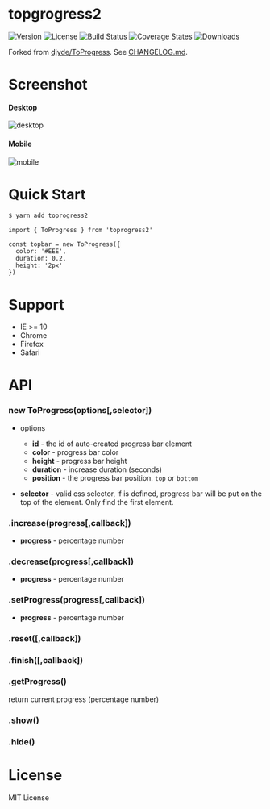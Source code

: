 # topgrogress2

[![Version][npm-version-shield]][npm]
![License][mit-shield]
[![Build Status][travis-ci-shield]][travis-ci]
[![Coverage States][codecov-shield]][codecov]
[![Downloads][npm-stats-shield]][npm-stats]

[npm]: https://www.npmjs.com/package/toprogress2
[npm-version-shield]: https://img.shields.io/npm/v/toprogress2.svg

[mit-shield]: https://img.shields.io/npm/l/toprogress2.svg

[travis-ci]: https://travis-ci.org/Profiscience/toprogress2/
[travis-ci-shield]: https://img.shields.io/travis/Profiscience/toprogress2/master.svg

[codecov]: https://codecov.io/gh/Profiscience/toprogress2
[codecov-shield]: https://img.shields.io/codecov/c/github/Profiscience/toprogress2.svg

[npm-stats]: http://npm-stat.com/charts.html?package=toprogress2&author=&from=&to=
[npm-stats-shield]: https://img.shields.io/npm/dt/toprogress2.svg?maxAge=2592000

Forked from [djyde/ToProgress](https://github.com/djyde/ToProgress). See [CHANGELOG.md](./CHANGELOG.md).

# Screenshot

#### Desktop
![desktop](http://ww4.sinaimg.cn/large/62580dd9gw1et3i1t9amjj218b0q5juw.jpg)

#### Mobile
![mobile](http://ww2.sinaimg.cn/large/62580dd9gw1et41eqm2usg20f00qo7if.gif)

# Quick Start
```bash
$ yarn add toprogress2
```

```JS
import { ToProgress } from 'toprogress2'

const topbar = new ToProgress({
  color: '#EEE',
  duration: 0.2,
  height: '2px'
})
```

# Support

* IE >= 10
* Chrome
* Firefox
* Safari

# API

### new ToProgress(options[,selector])

* options
  * **id** - the id of auto-created progress bar element
  * **color** - progress bar color
  * **height** - progress bar height 
  * **duration** - increase duration (seconds)
  * **position** - the progress bar position. `top` or `bottom`

* **selector** - valid css selector, if is defined, progress bar will be put on the top of the element. Only find the first element.

### .increase(progress[,callback])
* **progress** - percentage number

### .decrease(progress[,callback])
* **progress** - percentage number

### .setProgress(progress[,callback])
* **progress** - percentage number

### .reset([,callback])

### .finish([,callback])

### .getProgress()
return current progress (percentage number)

### .show()
### .hide()

# License
MIT License
